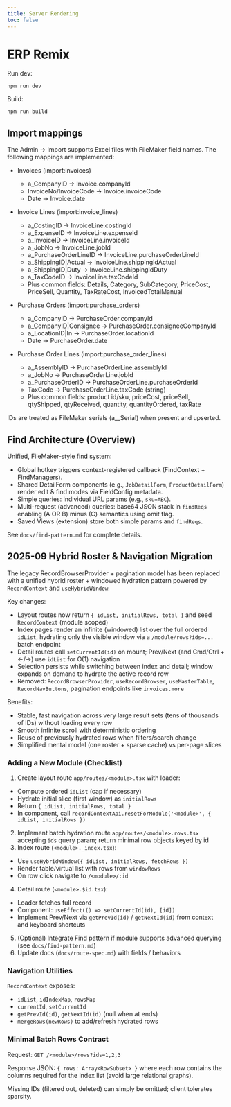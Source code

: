 ```yaml
---
title: Server Rendering
toc: false
---
```


# ERP Remix

Run dev:

```
npm run dev
```

Build:

```
npm run build
```

## Import mappings

The Admin → Import supports Excel files with FileMaker field names. The following mappings are implemented:

- Invoices (import:invoices)

  - a_CompanyID → Invoice.companyId
  - InvoiceNo/InvoiceCode → Invoice.invoiceCode
  - Date → Invoice.date

- Invoice Lines (import:invoice_lines)

  - a_CostingID → InvoiceLine.costingId
  - a_ExpenseID → InvoiceLine.expenseId
  - a_InvoiceID → InvoiceLine.invoiceId
  - a_JobNo → InvoiceLine.jobId
  - a_PurchaseOrderLineID → InvoiceLine.purchaseOrderLineId
  - a_ShippingID|Actual → InvoiceLine.shippingIdActual
  - a_ShippingID|Duty → InvoiceLine.shippingIdDuty
  - a_TaxCodeID → InvoiceLine.taxCodeId
  - Plus common fields: Details, Category, SubCategory, PriceCost, PriceSell, Quantity, TaxRateCost, InvoicedTotalManual

- Purchase Orders (import:purchase_orders)

  - a_CompanyID → PurchaseOrder.companyId
  - a_CompanyID|Consignee → PurchaseOrder.consigneeCompanyId
  - a_LocationID|In → PurchaseOrder.locationId
  - Date → PurchaseOrder.date

- Purchase Order Lines (import:purchase_order_lines)
  - a_AssemblyID → PurchaseOrderLine.assemblyId
  - a_JobNo → PurchaseOrderLine.jobId
  - a_PurchaseOrderID → PurchaseOrderLine.purchaseOrderId
  - TaxCode → PurchaseOrderLine.taxCode (string)
  - Plus common fields: product id/sku, priceCost, priceSell, qtyShipped, qtyReceived, quantity, quantityOrdered, taxRate

IDs are treated as FileMaker serials (a\_\_Serial) when present and upserted.

## Find Architecture (Overview)

Unified, FileMaker‑style find system:

- Global hotkey triggers context-registered callback (FindContext + FindManagers).
- Shared DetailForm components (e.g., `JobDetailForm`, `ProductDetailForm`) render edit & find modes via FieldConfig metadata.
- Simple queries: individual URL params (e.g., `sku=ABC`).
- Multi-request (advanced) queries: base64 JSON stack in `findReqs` enabling (A OR B) minus (C) semantics using omit flag.
- Saved Views (extension) store both simple params and `findReqs`.

See `docs/find-pattern.md` for complete details.

## 2025-09 Hybrid Roster & Navigation Migration

The legacy RecordBrowserProvider + pagination model has been replaced with a unified hybrid roster + windowed hydration pattern powered by `RecordContext` and `useHybridWindow`.

Key changes:

- Layout routes now return `{ idList, initialRows, total }` and seed `RecordContext` (module scoped)
- Index pages render an infinite (windowed) list over the full ordered `idList`, hydrating only the visible window via a `/module/rows?ids=...` batch endpoint
- Detail routes call `setCurrentId(id)` on mount; Prev/Next (and Cmd/Ctrl + ←/→) use `idList` for O(1) navigation
- Selection persists while switching between index and detail; window expands on demand to hydrate the active record row
- Removed: `RecordBrowserProvider`, `useRecordBrowser`, `useMasterTable`, `RecordNavButtons`, pagination endpoints like `invoices.more`

Benefits:

- Stable, fast navigation across very large result sets (tens of thousands of IDs) without loading every row
- Smooth infinite scroll with deterministic ordering
- Reuse of previously hydrated rows when filters/search change
- Simplified mental model (one roster + sparse cache) vs per-page slices

### Adding a New Module (Checklist)

1. Create layout route `app/routes/<module>.tsx` with loader:

- Compute ordered `idList` (cap if necessary)
- Hydrate initial slice (first window) as `initialRows`
- Return `{ idList, initialRows, total }`
- In component, call `recordContextApi.resetForModule('<module>', { idList, initialRows })`

2. Implement batch hydration route `app/routes/<module>.rows.tsx` accepting `ids` query param; return minimal row objects keyed by id
3. Index route (`<module>._index.tsx`):

- Use `useHybridWindow({ idList, initialRows, fetchRows })`
- Render table/virtual list with rows from `windowRows`
- On row click navigate to `/<module>/:id`

4. Detail route (`<module>.$id.tsx`):

- Loader fetches full record
- Component: `useEffect(() => setCurrentId(id), [id])`
- Implement Prev/Next via `getPrevId(id)` / `getNextId(id)` from context and keyboard shortcuts

5. (Optional) Integrate Find pattern if module supports advanced querying (see `docs/find-pattern.md`)
6. Update docs (`docs/route-spec.md`) with fields / behaviors

### Navigation Utilities

`RecordContext` exposes:

- `idList`, `idIndexMap`, `rowsMap`
- `currentId`, `setCurrentId`
- `getPrevId(id)`, `getNextId(id)` (null when at ends)
- `mergeRows(newRows)` to add/refresh hydrated rows

### Minimal Batch Rows Contract

Request: `GET /<module>/rows?ids=1,2,3`

Response JSON: `{ rows: Array<RowSubset> }` where each row contains the columns required for the index list (avoid large relational graphs).

Missing IDs (filtered out, deleted) can simply be omitted; client tolerates sparsity.
